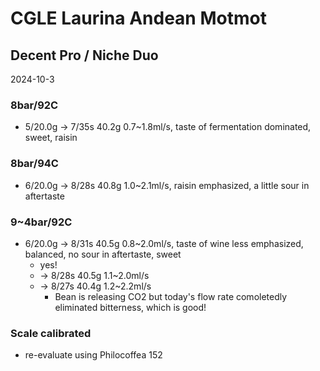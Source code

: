 # CGLE Laurina Andean Motmot

## Decent Pro / Niche Duo

2024-10-3

### 8bar/92C

- 5/20.0g -> 7/35s 40.2g 0.7\~1.8ml/s, taste of fermentation dominated, sweet, raisin

### 8bar/94C

- 6/20.0g -> 8/28s 40.8g 1.0\~2.1ml/s, raisin emphasized, a little sour in aftertaste

### 9~4bar/92C

- 6/20.0g -> 8/31s 40.5g 0.8\~2.0ml/s, taste of wine less emphasized, balanced, no sour in aftertaste, sweet
  - yes!
  - -> 8/28s 40.5g 1.1\~2.0ml/s
  - -> 8/27s 40.4g 1.2\~2.2ml/s
    - Bean is releasing CO2 but today's flow rate comoletedly eliminated bitterness, which is good!

### Scale calibrated

- re-evaluate using Philocoffea 152
